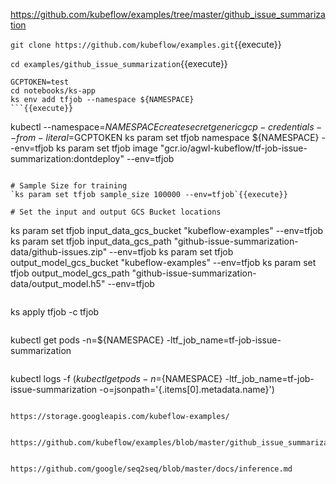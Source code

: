 https://github.com/kubeflow/examples/tree/master/github_issue_summarization

`git clone https://github.com/kubeflow/examples.git`{{execute}}

`cd examples/github_issue_summarization`{{execute}}

```
GCPTOKEN=test
cd notebooks/ks-app
ks env add tfjob --namespace ${NAMESPACE}
```{{execute}}

```
kubectl --namespace=${NAMESPACE} create secret generic gcp-credentials --from-literal=$GCPTOKEN
ks param set tfjob namespace ${NAMESPACE} --env=tfjob
ks param set tfjob image "gcr.io/agwl-kubeflow/tf-job-issue-summarization:dontdeploy" --env=tfjob
```{{execute}}

# Sample Size for training
`ks param set tfjob sample_size 100000 --env=tfjob`{{execute}}

# Set the input and output GCS Bucket locations
```
ks param set tfjob input_data_gcs_bucket "kubeflow-examples" --env=tfjob
ks param set tfjob input_data_gcs_path "github-issue-summarization-data/github-issues.zip" --env=tfjob
ks param set tfjob output_model_gcs_bucket "kubeflow-examples" --env=tfjob
ks param set tfjob output_model_gcs_path "github-issue-summarization-data/output_model.h5" --env=tfjob
```{{execute}}

```
ks apply tfjob -c tfjob
```{{execute}}

```
kubectl get pods -n=${NAMESPACE} -ltf_job_name=tf-job-issue-summarization
```{{execute}}

```
kubectl logs -f $(kubectl get pods -n=${NAMESPACE} -ltf_job_name=tf-job-issue-summarization -o=jsonpath='{.items[0].metadata.name}')
```{{execute}}

https://storage.googleapis.com/kubeflow-examples/


https://github.com/kubeflow/examples/blob/master/github_issue_summarization/notebooks/IssueSummarization.py


https://github.com/google/seq2seq/blob/master/docs/inference.md
